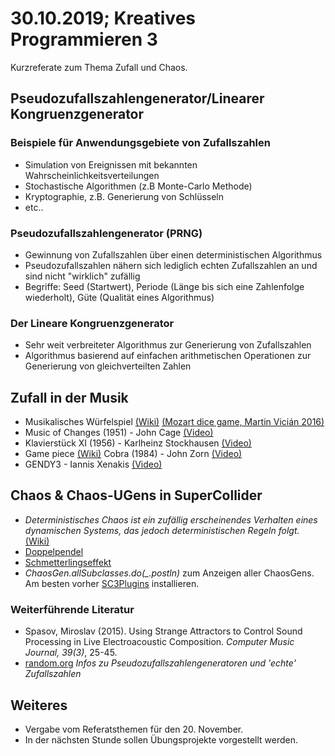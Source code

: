 # 30.10.2019; Kreatives Programmieren 3

Kurzreferate zum Thema Zufall und Chaos.

## Pseudozufallszahlengenerator/Linearer Kongruenzgenerator

### Beispiele für Anwendungsgebiete von Zufallszahlen

* Simulation von Ereignissen mit bekannten Wahrscheinlichkeitsverteilungen 
* Stochastische Algorithmen (z.B Monte-Carlo Methode)
* Kryptographie, z.B. Generierung von Schlüsseln
* etc..
 
### Pseudozufallszahlengenerator (PRNG)
 
* Gewinnung von Zufallszahlen über einen deterministischen Algorithmus
* Pseudozufallszahlen nähern sich lediglich echten Zufallszahlen an und sind nicht "wirklich" zufällig
* Begriffe: Seed (Startwert), Periode (Länge bis sich eine Zahlenfolge wiederholt), Güte (Qualität eines Algorithmus)

### Der Lineare Kongruenzgenerator

* Sehr weit verbreiteter Algorithmus zur Generierung von Zufallszahlen
* Algorithmus basierend auf einfachen arithmetischen Operationen zur Generierung von gleichverteilten Zahlen 


## Zufall in der Musik

* Musikalisches Würfelspiel [(Wiki)](https://en.wikipedia.org/wiki/Musikalisches_Würfelspiel) [(Mozart dice game, Martin Vicián 2016)](https://mozart.vician.cz)
* Music of Changes (1951) - John Cage [(Video)](https://www.youtube.com/watch?v=B_8-B2rNw7s)
* Klavierstück XI (1956) - Karlheinz Stockhausen [(Video)](https://www.youtube.com/watch?v=ueyqTzJPUZg)
* Game piece [(Wiki)](https://en.wikipedia.org/wiki/Game_piece_(music)) Cobra (1984) - John Zorn [(Video)](https://www.youtube.com/watch?v=UdNdSJUf_8I)
* GENDY3 - Iannis Xenakis [(Video)](https://www.youtube.com/watch?v=5qS5lqbx9H0)
## Chaos & Chaos-UGens in SuperCollider

* *Deterministisches Chaos ist ein zufällig erscheinendes Verhalten eines dynamischen Systems, das jedoch deterministischen Regeln folgt.* [(Wiki)](https://de.wikipedia.org/wiki/Deterministisches_Chaos)
* [Doppelpendel](https://www.myphysicslab.com/pendulum/double-pendulum-en.html)
* [Schmetterlingseffekt](https://de.wikipedia.org/wiki/Datei:Double_pendulum_simultaneous_realisations.ogv)
* *ChaosGen.allSubclasses.do(_.postln)* zum Anzeigen aller ChaosGens. Am besten vorher [SC3Plugins](https://github.com/supercollider/sc3-plugins) installieren.

### Weiterführende Literatur

* Spasov, Miroslav (2015). Using Strange Attractors to Control Sound Processing in Live Electroacoustic Composition. *Computer Music Journal, 39(3)*, 25-45. 
* [random.org](https://www.random.org/) *Infos zu Pseudozufallszahlengeneratoren und 'echte' Zufallszahlen*

## Weiteres

* Vergabe vom Referatsthemen für den 20. November.
* In der nächsten Stunde sollen Übungsprojekte vorgestellt werden.
